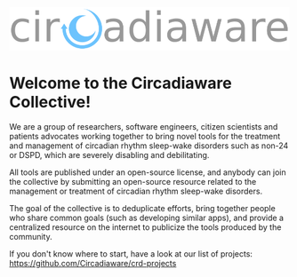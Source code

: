 ![](https://github.com/Circadiaware/circadiaware-design/raw/main/logo/circadiaware-text-logo4-fixed.png)

# Welcome to the Circadiaware Collective!

We are a group of researchers, software engineers, citizen scientists and patients advocates working together to bring novel tools for the treatment and management of circadian rhythm sleep-wake disorders such as non-24 or DSPD, which are severely disabling and debilitating.

All tools are published under an open-source license, and anybody can join the collective by submitting an open-source resource related to the management or treatment of circadian rhythm sleep-wake disorders.

The goal of the collective is to deduplicate efforts, bring together people who share common goals (such as developing similar apps), and provide a centralized resource on the internet to publicize the tools produced by the community.

If you don't know where to start, have a look at our list of projects: https://github.com/Circadiaware/crd-projects
